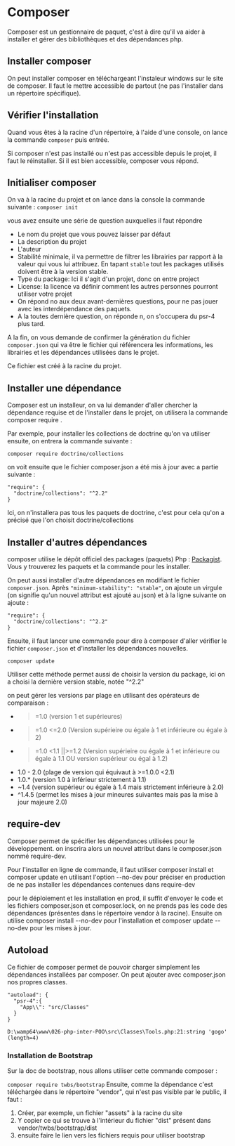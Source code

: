 # Composer

Composer est un gestionnaire de paquet, c'est à dire qu'il va aider à installer et gérer des bibliothèques et des dépendances php.

## Installer composer
On peut installer composer en téléchargeant l'instaleur windows sur le site de composer. Il faut le mettre accessible de partout (ne pas l'installer dans un répertoire spécifique).

## Vérifier l'installation
Quand vous êtes à la racine d'un répertoire, à l'aide d'une console, on lance la commande ```composer``` puis entrée.

Si composer n'est pas installé ou n'est pas accessible depuis le projet, il faut le réinstaller. Si il est bien accessible, composer vous répond.

## Initialiser composer
On va à la racine du projet et on lance dans la console la commande suivante : ```composer init```

vous avez ensuite une série de question auxquelles il faut répondre

- Le nom du projet que vous pouvez laisser par défaut
- La description du projet
- L'auteur
- Stabilité minimale, il va permettre de filtrer les librairies par rapport à la valeur qui vous lui attribuez. En tapant ```stable``` tout les packages utilisés doivent être à la version stable.
- Type du package: Ici il s'agit d'un projet, donc on entre project
- License: la licence va définir comment les autres personnes pourront utiliser votre projet
- On répond no aux deux avant-dernières questions, pour ne pas jouer avec les interdépendance des paquets.
- A la toutes dernière question, on réponde n, on s'occupera du psr-4 plus tard.

A la fin, on vous demande de confirmer la génération du fichier ```composer.json``` qui va être le fichier qui référencera les informations, les librairies et les dépendances utilisées dans le projet.

Ce fichier est créé à la racine du projet.

## Installer une dépendance
Composer est un installeur, on va lui demander d'aller chercher la dépendance requise et de l'installer dans le projet, on utilisera la commande composer require .

Par exemple, pour installer les collections de doctrine qu'on va utiliser ensuite, on entrera la commande suivante :

```composer require doctrine/collections```

on voit ensuite que le fichier composer.json a été mis à jour avec a partie suivante :

```
"require": {
  "doctrine/collections": "^2.2"
}
```
Ici, on n'installera pas tous les paquets de doctrine, c'est pour cela qu'on a précisé que l'on choisit doctrine/collections

## Installer d'autres dépendances
composer utilise le dépôt officiel des packages (paquets) Php : [Packagist](https://packagist.org/). Vous y trouverez les paquets et la commande pour les installer.

On peut aussi installer d'autre dépendances en modifiant le fichier ```composer.json```. Après ```"minimum-stability": "stable"```, on ajoute un virgule (on signifie qu'un nouvel attribut est ajouté au json) et à la ligne suivante on ajoute :
```
"require": {
  "doctrine/collections": "^2.2"
}
```
Ensuite, il faut lancer une commande pour dire à composer d'aller vérifier le fichier ```composer.json``` et d'installer les dépendances nouvelles.

```composer update```

Utiliser cette méthode permet aussi de choisir la version du package, ici on a choisi la dernière version stable, notée "^2.2"

on peut gérer les versions par plage en utilisant des opérateurs de comparaison :

- >=1.0 (version 1 et supérieures)
- >=1.0 <=2.0 (Version supérieire ou égale à 1 et inférieure ou égale à 2)
- >=1.0 <1.1 ||>=1.2 (Version supérieire ou égale à 1 et inférieure ou égale à 1.1 OU version supérieur ou égal à 1.2)
- 1.0 - 2.0 (plage de version qui équivaut à >=1.0.0 <2.1)
- 1.0.* (version 1.0 à inférieur strictement à 1.1)
- ~1.4 (version supérieur ou égale à 1.4 mais strictement inférieure à 2.0)
- ^1.4.5 (permet les mises à jour mineures suivantes mais pas la mise à jour majeure 2.0)
## require-dev
Composer permet de spécifier les dépendances utilisées pour le développement. on inscrira alors un nouvel attribut dans le composer.json nommé require-dev.

Pour l'installer en ligne de commande, il faut utiliser composer install et composer update en utilisant l'option --no-dev pour préciser en production de ne pas installer les dépendances contenues dans require-dev

pour le déploiement et les installation en prod, il suffit d'envoyer le code et les fichiers composer.json et composer.lock, on ne prends pas les code des dépendances (présentes dans le répertoire vendor à la racine). Ensuite on utilise composer install --no-dev pour l'installation et composer update --no-dev pour les mises à jour.

## Autoload
Ce fichier de composer permet de pouvoir charger simplement les dépendances installées par composer. On peut ajouter avec composer.json nos propres classes.
```
"autoload": {
  "psr-4":{
    "App\\": "src/Classes"
  }
}
```

```D:\wamp64\www\026-php-inter-POO\src\Classes\Tools.php:21:string 'gogo' (length=4)```

### Installation de Bootstrap
Sur la doc de bootstrap, nous allons utiliser cette commande composer :

```composer require twbs/bootstrap```
Ensuite, comme la dépendance c'est téléchargée dans le répertoire "vendor", qui n'est pas visible par le public, il faut :

1. Créer, par exemple, un fichier "assets" à la racine du site
2. Y copier ce qui se trouve à l'intérieur du fichier "dist" présent dans vendor/twbs/bootstrap/dist
3. ensuite faire le lien vers les fichiers requis pour utiliser bootstrap